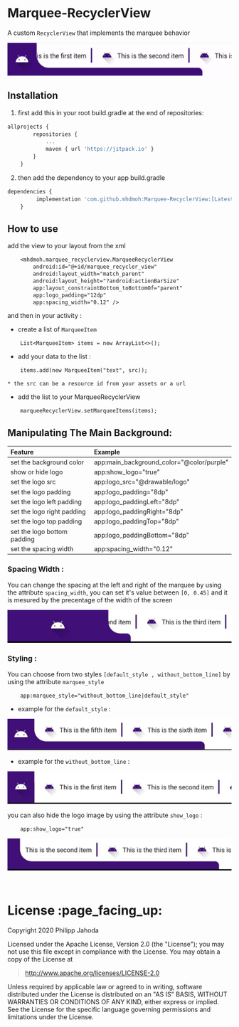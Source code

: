 # Marquee-RecyclerView
A custom `RecyclerView` that implements the marquee behavior


![alt tag](https://github.com/mhdmoh/Marquee-RecyclerView/blob/main/screenshots/preview.gif)


## Installation
1. first add this in your root build.gradle at the end of repositories:

```js
allprojects {
		repositories {
			...
			maven { url 'https://jitpack.io' }
		}
	}
```
2.  then add the dependency to your app build.gradle
```js
dependencies {
         implementation 'com.github.mhdmoh:Marquee-RecyclerView:[Latest-Version]'
	}
```

## How to use
add the view to your layout from the xml
```
    <mhdmoh.marquee_recyclerview.MarqueeRecyclerView
        android:id="@+id/marquee_recycler_view"
        android:layout_width="match_parent"
        android:layout_height="?android:actionBarSize"
        app:layout_constraintBottom_toBottomOf="parent"
        app:logo_padding="12dp"
        app:spacing_width="0.12" />

```

and then in your activity :
- create a list of `MarqueeItem`
```
    List<MarqueeItem> items = new ArrayList<>();
```

- add your data to the list :
```
    items.add(new MarqueeItem("text", src));
```
    * the src can be a resource id from your assets or a url

- add the list to your MarqueeRecyclerView
```
    marqueeRecyclerView.setMarqueeItems(items);
```

## Manipulating The Main Background:

| Feature                         | Example                                                     |
| :---                            |                                                        :--- |
| set the background color        | app:main_background_color="@color/purple"                   |
| show or hide logo               | app:show_logo="true"                                        |
| set the logo src                | app:logo_src="@drawable/logo"                               |
| set the logo padding            | app:logo_padding="8dp"                                      |
| set the logo left padding       | app:logo_paddingLeft="8dp"                                  |
| set the logo right padding      | app:logo_paddingRight="8dp"                                 |
| set the logo top padding        | app:logo_paddingTop="8dp"                                   |
| set the logo bottom padding     | app:logo_paddingBottom="8dp"                                |
| set the spacing width           | app:spacing_width="0.12"                                    |

### Spacing Width :
You can change the spacing at the left and right of the marquee by using the attribute `spacing_width`,
you can set it's value between ```[0, 0.45]``` and it is mesured by the precentage of the width of the screen

![alt tag](https://github.com/mhdmoh/Marquee-RecyclerView/blob/main/screenshots/spacing-example.jpg)

### Styling :
You can choose from two styles ```[default_style , without_bottom_line]``` by using the attribute `marquee_style`
```
    app:marquee_style="without_bottom_line|default_style"
```
* example for the `default_style` :

![alt tag](https://github.com/mhdmoh/Marquee-RecyclerView/blob/main/screenshots/default_style.jpg)

* example for the `without_bottom_line` :

![alt tag](https://github.com/mhdmoh/Marquee-RecyclerView/blob/main/screenshots/without_bottom_line.jpg)

you can also hide the logo image by using the attribute `show_logo` :
```
    app:show_logo="true"
```
![alt tag](https://github.com/mhdmoh/Marquee-RecyclerView/blob/main/screenshots/no_logo.jpg)



<br/>

<h1 id="license">License :page_facing_up:</h1>

Copyright 2020 Philipp Jahoda

Licensed under the Apache License, Version 2.0 (the "License");
you may not use this file except in compliance with the License.
You may obtain a copy of the License at

> http://www.apache.org/licenses/LICENSE-2.0

Unless required by applicable law or agreed to in writing, software
distributed under the License is distributed on an "AS IS" BASIS,
WITHOUT WARRANTIES OR CONDITIONS OF ANY KIND, either express or implied.
See the License for the specific language governing permissions and
limitations under the License.

<br/>